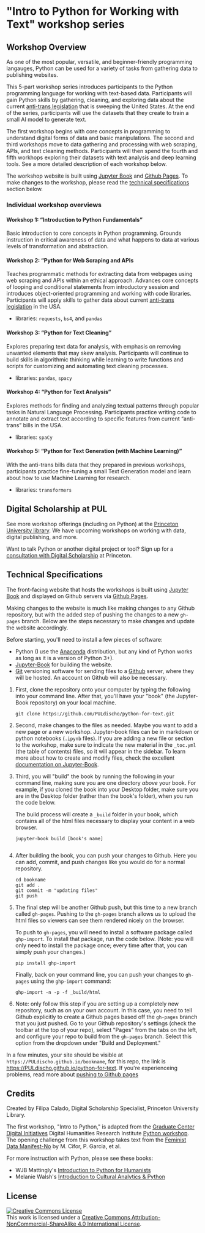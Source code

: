 # "Intro to Python for Working with Text" workshop series

## Workshop Overview
As one of the most popular, versatile, and beginner-friendly
programming langauges, Python can be used for a variety of tasks from
gathering data to publishing websites.

This 5-part workshop series introduces participants to the Python
programming language for working with text-based data. Participants
will gain Python skills by gathering, cleaning, and exploring data
about the current [anti-trans
legislation](https://translegislation.com/) that is sweeping the
United States. At the end of the series, participants will use the
datasets that they create to train a small AI model to generate text.

The first workshop begins with core concepts in programming to
understand digital forms of data and basic manipulations. The second
and third workshops move to data gathering and processing with web
scraping, APIs, and text cleaning methods. Participants will then
spend the fourth and fifth workhops exploring their datasets with text
analysis and deep learning tools. See a more detailed description of
each workshop below.

The workshop website is built using [Jupyter
Book](https://www.google.com/url?sa=t&source=web&rct=j&opi=89978449&url=https://jupyterbook.org/&ved=2ahUKEwi7h8TotvSGAxXTk4kEHTBTCUEQFnoECAYQAQ&usg=AOvVaw2U9BjlgotCJej2DEcDbtcp)
and [Github Pages](https://pages.github.com/). To make changes to the
workshop, please read the [technical
specifications](./readme.md#technical-specifications) section below.

### Individual workshop overviews
#### Workshop 1: “Introduction to Python Fundamentals”
Basic introduction to core concepts in Python programming. Grounds
instruction in critical awareness of data and what happens to data at
various levels of transformation and abstraction.

#### Workshop 2: “Python for Web Scraping and APIs
Teaches programmatic methods for extracting data from webpages using
web scraping and APIs within an ethical approach. Advances core
concepts of looping and conditional statements from introductory
session and introduces object-oriented programming and working with
code libraries. Participants will apply skills to gather data about
current [anti-trans legislation](https://translegislation.com/) in the
USA.
- libraries: `requests`, `bs4`, and `pandas`

#### Workshop 3: “Python for Text Cleaning”
Explores preparing text data for analysis, with emphasis on removing
  unwanted elements that may skew analysis. Participants will continue
  to build skills in algorithmic thinking while learning to
  write functions and  scripts for customizing and automating text cleaning processes.  
- libraries: `pandas`, `spacy`

#### Workshop 4: “Python for Text Analysis” 
Explores methods for finding and analyzing textual patterns through popular tasks in Natural
  Language Processing. Participants practice writing code to annotate
  and extract text according to specific features from current
  “anti-trans” bills in the USA.
- libraries: `spaCy`
  
#### Workshop 5: “Python for Text Generation (with Machine Learning)”
With the anti-trans bills data that they prepared in previous workshops, participants practice fine-tuning a small Text Generation model and learn about how to use Machine Learning for research.
- libraries: `transformers`

## Digital Scholarship at PUL
See more workshop offerings (including on Python) at the [Princeton University library](https://libcal.princeton.edu/calendar/). We have upcoming workshops on working with data, digital publishing, and more.

Want to talk Python or another digital project or tool? Sign up for a [consultation with Digital Scholarship](https://bit.ly/ds-consults) at Princeton. 

## Technical Specifications
The front-facing website that hosts the workshops is built using
[Jupyter
Book](https://www.google.com/url?sa=t&source=web&rct=j&opi=89978449&url=https://jupyterbook.org/&ved=2ahUKEwi7h8TotvSGAxXTk4kEHTBTCUEQFnoECAYQAQ&usg=AOvVaw2U9BjlgotCJej2DEcDbtcp)
and displayed on Github servers via [Github
Pages](https://pages.github.com/). 

Making changes to the website is much like making changes to any
Github repository, but with the added step of pushing the changes to a
new `gh-pages` branch. Below are the steps necessary to make changes
and update the website accordingly. 

Before starting, you'll need to install a few pieces of software:
- Python (I use the [Anaconda](https://www.anaconda.com/download)
  distribution, but any kind of Python works as long as it is a
  version of Python 3+).
- [Jupyter-Book](https://jupyterbook.org/en/stable/start/overview.html)
  for building the website.
- [Git](https://git-scm.com/downloads) versioning software for sending
  files to a [Github](https://github.com/) server, where they will be
  hosted. An account on Github will also be necessary.

1. First, clone the repository onto your computer by typing the
   following into your command line. After that, you'll have your
   "book" (the Jupyter-Book repository) on your local machine.
   
   ```console
   git clone https://github.com/PULdischo/python-for-text.git
   ```
2. Second, make changes to the files as needed. Maybe you want to add
   a new page or a new workshop. Jupyter-book files can be in markdown
   or python notebooks (`.ipynb` files). If you are adding a new file
   or section to the workshop, make sure to indicate the new material
   in the `_toc.yml` (the table of contents) files, so it will appear
   in the sidebar. To learn more about how to create and modify files,
   check the excellent [documentation on
   Jupyter-Book](https://jupyterbook.org/en/stable/basics/organize.html).
   
3. Third, you will "build" the book by running the following in your
   command line, making sure you are one directory *above* your book.
   For example, if you cloned the book into your Desktop folder, make
   sure you are in the Desktop folder (rather than the book's folder),
   when you run the code below.  
   
   The build process will create a `_build` folder in your book, which
   contains all of the html files necessary to display your content in
   a web browser. 
   
   ```console
   jupyter-book build [book's name]
      
   ```

4. After building the book, you can push your changes to Github. Here
   you can add, commit, and push changes like you would do for a
   normal repository.
   
   ```console
   cd bookname
   git add .
   git commit -m "updating files"
   git push
   ```
   
5. The final step will be another Github push, but this time to a new
   branch called `gh-pages`. Pushing to the `gh-pages` branch allows
   us to upload the html files so viewers can see them rendered nicely
   on the browser.
   
   To push to `gh-pages`, you will need to install a software package
   called `ghp-import`. To install that package, run the code below.
   (Note: you will only need to install the package once; every time
   after that, you can simply push your changes.)
      
   ```console
   pip install ghp-import
   ```
   
   Finally, back on your command line, you can push your changes to
   `gh-pages` using the `ghp-import` command:
   
   ```console
   ghp-import -n -p -f _build/html
   ```

6. Note: only follow this step if you are setting up a completely new
   repository, such as on your own account. In this case, you need to
   tell Github explicitly to create a Github pages based off the
   `gh-pages` branch that you just pushed. Go to your Github
   repository's settings (check the toolbar at the top of your repo),
   select "Pages" from the tabs on the left, and configure your repo
   to build from the `gh-pages` branch. Select this option from the
   dropdown under "Build and Deployment."
   
In a few minutes, your site should be visible at
`https://PULdischo.github.io/bookname`, for this repo, the link is
https://PULdischo.github.io/python-for-text. If you're experienceing
problems, read more about [pushing to Github
pages](https://jupyterbook.org/en/stable/start/publish.html#publish-your-book-online-with-github-pages)

## Credits
Created by Filipa Calado, Digital Scholarship Specialist, Princeton
University Library.

The first workshop, "Intro to Python," is adapted from the [Graduate
Center Digital Initiatives](https://gcdi.commons.gc.cuny.edu/) Digital
Humanities Research Institute [Python
workshop](https://github.com/DHRI-Curriculum/python). The opening
challenge from this workshop takes text from the [Feminist Data
Manifest-No](https://www.manifestno.com/) by M. Cifor, P. Garcia, et
al.

For more instruction with Python, please see these books:
- WJB Mattingly's [Introduction to Python for
Humanists](https://python-textbook.pythonhumanities.com/intro.html)
- Melanie Walsh's [Introduction to Cultural Analytics &
Python](https://melaniewalsh.github.io/Intro-Cultural-Analytics/welcome.html)

## License

<a rel="license" href="http://creativecommons.org/licenses/by-nc-sa/4.0/"><img alt="Creative Commons License" style="border-width:0" src="https://i.creativecommons.org/l/by-nc-sa/4.0/88x31.png" /></a><br />This work is licensed under a <a rel="license" href="http://creativecommons.org/licenses/by-nc-sa/4.0/">Creative Commons Attribution-NonCommercial-ShareAlike 4.0 International License</a>.

